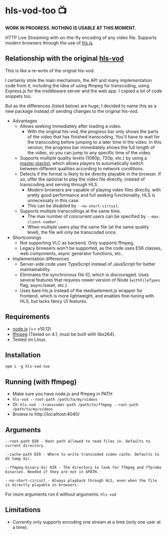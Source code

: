 hls-vod-too 📺
=======

**WORK IN PROGRESS. NOTHING IS USABLE AT THIS MOMENT.**

HTTP Live Streaming with on-the-fly encoding of any video file. Supports modern browsers through the use of [hls.js](https://github.com/video-dev/hls.js/).

Relationship with the original [hls-vod](https://github.com/mifi/hls-vod)
-------------------------------------------------------------------------

This is like a re-write of the orignal hls-vod. 

I certainly stole the main mechanism, the API and many implementation code from it, including the idea of using ffmpeg for transcoding, using Express.js for the middleware server and the web app. I copied a lot of code snippets too.

But as the differences (listed below) are huge, I decided to name this as a new package instead of sending changes to the original hls-vod.

- Advantages
  - Allows seeking immediately after loading a video.
    - With the original hls-vod, the progress bar only shows the parts of the video that has finished transcoding. You'll have to wait for the transcoding before jumping to a later time in the video. In this version, the progress bar immediately shows the full length of the video, so you can jump to any specific time of the video.
  - Supports multiple quality levels (1080p, 720p, etc.) by using a [master playlist](https://developer.apple.com/documentation/http_live_streaming/example_playlists_for_http_live_streaming/creating_a_master_playlist), which allows players to automatically switch between different qualities according to network conditions.
  - Detects if the format is likely to be directly playable in the browser. If so, offer the optional to play the video file directly, instead of transcoding and serving through HLS.
    - Modern browsers are capable of playing video files directly, with pretty good performance and full seeking functionality. HLS is unnecessaty in this case.
    - This can be disabled by `--no-short-circuit`. 
  - Supports multiple transcodings at the same time.
    - The max number of concurrent users can be specified by `--max-client-number`.
    - When multiple users play the same file (at the same quality level), the file will only be transcoded once. 
- Shortcomings
  - Not supporting VLC as backend. Only supports ffmpeg.
  - Legacy browsers won't be supported, as the code uses ES6 classes, web components, async generator functions, etc..
- Implementation differences
  - Server-side code uses TypeScript instead of JavaScript for better maintainability.
  - Eliminates the synchronous file IO, which is discouraged. Uses several features that requires newer version of Node (`withFileTypes` flag, async/await, etc.).
  - Uses bare hls.js instead of the mediaelement.js wrapper for frontend, which is more lightweight, and enables fine-tuning with HLS, but lacks fancy UI features.

Requirements
------------
- [node.js](https://nodejs.org/en/) (>= v10.12)
- [ffmpeg](https://ffmpeg.org/) (Tested on 4.1, must be built with libx264).
- Tested on Linux.

Installation
------------
```
npm i -g hls-vod-too
```

Running (with ffmpeg)
------------------------------
- Make sure you have node.js and ffmpeg in PATH
- `hls-vod --root-path /path/to/my/videos`
- Or: `hls-vod --transcoder-path /path/to/ffmpeg --root-path /path/to/my/videos`
- Browse to http://localhost:4040/

Arguments
---------
```
--root-path DIR - Root path allowed to read files in. Defaults to current directory.

--cache-path DIR - Where to write transcoded video cache. Defaults to OS temp dir.

--ffmpeg-binary-dir DIR - The directory to look for ffmpeg and ffprobe binaries. Needed if they are not in $PATH.

--no-short-circuit - Always playback through HLS, even when the file is directly playable in browsers.
```

For more arguments run it without arguments: `hls-vod`

Limitations
-----------
- Currently only supports encoding one stream at a time (only one user at a time).
